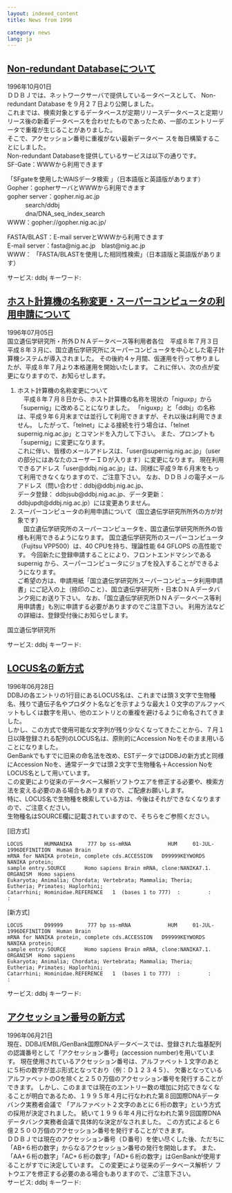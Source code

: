 ```yaml
---
layout: indexed_content
title: News from 1996

category: news
lang: ja
---
```


<div class="news_post firstpost">
  <h2 class="news_title" id="wn961001"><a href="#wn961001">Non-redundant Databaseについて</a></h2>
  <div class="news_date">1996年10月01日</div>
  <div class="news_content">ＤＤＢＪでは、ネットワークサーバで提供しているータベースとして、 Non-redundant Database を９月２７日より公開しました。<br>これまでは、検索対象とするデータベースが定期リリースデータベースと定期リリース後の新着データベースを合わせたものであったため、一部のエントリーデータで重複が生じることがありました。<br>そこで、アクセッション番号に重複がない最新データベー スを毎日構築することにしました。<br>Non-redundant Databaseを提供しているサービスは以下の通りです。<br>SF-Gate：WWWから利用できます<p>「SFgateを使用したWAISデータ検索 」（日本語版と英語版があります）<br>Gopher：gopherサーバとWWWから利用できます<br>gopher server：gopher.nig.ac.jp<br>　　　search/ddbj<br>　　　dna/DNA_seq_index_search<br>WWW：gopher://gopher.nig.ac.jp/ </p><p>FASTA/BLAST：E-mail serverとWWWから利用できます<br>E-mail server：fasta@nig.ac.jp　blast@nig.ac.jp<br>WWW： 「FASTA/BLASTを使用した相同性検索」（日本語版と英語版があります）</p></div>
  <div class="news_category">
    <span class="service">サービス: ddbj</span>
    <span class="keyword">キーワード: </span>
  </div>
</div>
<div class="news_post_list">
  <h2 class="news_title" id="wn960705"><a href="#wn960705">ホスト計算機の名称変更・スーパーコンピュータの利用申請について</a></h2>
  <div class="news_date">1996年07月05日</div>
  <div class="news_content">国立遺伝学研究所・所外ＤＮＡデータベース等利用者各位　平成８年７月３日<br>平成８年３月に、国立遺伝学研究所にスーパーコンピュータを中心とした電子計算機システムが導入されました。 その後約４ヶ月間、仮運用を行って参りましたが、平成８年７月より本格運用を開始いたします。 これに伴い、次の点が変更になりますので、お知らせします。<ol><li>ホスト計算機の名称変更について<br>　平成８年７月８日から、ホスト計算機の名称を現状の「niguxp」から「supernig」に改めることになりました。 「niguxp」と「ddbj」の名称は、平成９年６月末までは並行して利用できますが、それ以後は利用できません。 したがって、「telnet」による接続を行う場合は、「telnet supernig.nig.ac.jp」とコマンドを入力して下さい。 また、プロンプトも「supernig」に変更になります。<br>これに伴い、皆様のメールアドレスは、「user@supernig.nig.ac.jp」（user の部分にはあなたのユーザーＩＤが入ります）に変更になります。 現在利用できるアドレス「user@ddbj.nig.ac.jp」は、同様に平成９年６月末をもって利用できなくなりますので、ご注意下さい。 なお、ＤＤＢＪの電子メールアドレス（問い合わせ：ddbj@ddbj.nig.ac.jp、<br>データ登録： ddbjsub@ddbj.nig.ac.jp、データ更新：ddbjupdt@ddbj.nig.ac.jp）には変更ありません。</li><li>スーパーコンピュータの利用申請について（国立遺伝学研究所所外の方が対象です）<br>　国立遺伝学研究所のスーパーコンピュータを、国立遺伝学研究所所外の皆様も利用できるようになります。 国立遺伝学研究所のスーパーコンピュータ（Fujitsu VPP500）は、40 CPUを持ち、理論性能 64 GFLOPS の高性能です。 今回新たに登録申請することにより、フロントエンドマシンである supernig から、スーパーコンピュータにジョブを投入することができるようになります。<br>ご希望の方は、申請用紙「国立遺伝学研究所スーパーコンピュータ利用申請書」にご記入の上（捺印のこと）、国立遺伝学研究所・日本ＤＮＡデータバンク宛にお送り下さい。 なお、「国立遺伝学研究所ＤＮＡデータベース等利用申請書」も別に申請する必要がありますのでご注意下さい。 利用方法などの詳細は、登録受付後にお知らせします。</li></ol><p>国立遺伝学研究所</p></div>
  <div class="news_category">
    <span class="service">サービス: ddbj</span>
    <span class="keyword">キーワード: </span>
  </div>
</div>
<div class="news_post_list">
  <h2 class="news_title" id="wn960628"><a href="#wn960628">LOCUS名の新方式</a></h2>
  <div class="news_date">1996年06月28日</div>
  <div class="news_content">DDBJの各エントリの1行目にあるLOCUS名は、これまでは頭３文字で生物種名、残りで遺伝子名やプロダクト名などを示すような最大１０文字のアルファベットもしくは数字を用い、他のエントリとの重複を避けるように命名されてきました。<br>しかし、この方式で使用可能な文字列が残り少なくなってきたことから、７月１日以降登録される配列のLOCUS名は、原則的にAccession Noをそのまま用いることになりました。<br>GenBankでもすでに旧来の命名法を改め、ESTデータではDDBJの新方式と同様にAccession Noを、通常データでは頭２文字で生物種名＋Accession NoをLOCUS名として用いています。<br>この変更により従来のデータベース解析ソフトウエアを修正する必要や、検索方法を変える必要のある場合もありますので、ご配慮お願いします。<br>特に、LOCUS名で生物種を検索している方は、今後はそれができなくなりますので、ご注意ください。<br>生物種名はSOURCE欄に記載されていますので、そちらをご参照ください。 
<p>[旧方式]</p>
<pre class="highlight"><code>LOCUS       HUMNANIKA     777 bp ss-mRNA            HUM     01-JUL-1996DEFINITION  Human Brain 
mRNA for NANIKA protein, complete cds.ACCESSION   D99999KEYWORDS    NANIKA protein; 
sample entry.SOURCE      Homo sapiens Brain mRNA, clone:NANIKA7.1.  ORGANISM  Homo sapiens            
Eukaryota; Animalia; Chordata; Vertebrata; Mammalia; Theria;            Eutheria; Primates; Haplorhini; 
Catarrhini; Hominidae.REFERENCE   1  (bases 1 to 777)  :         :           :</code></pre>
<p>[新方式]</p>
<pre class="highlight"><code>LOCUS       D99999        777 bp ss-mRNA            HUM     01-JUL-1996DEFINITION  Human Brain 
mRNA for NANIKA protein, complete cds.ACCESSION   D99999KEYWORDS    NANIKA protein; 
sample entry.SOURCE      Homo sapiens Brain mRNA, clone:NANIKA7.1.  ORGANISM  Homo sapiens            
Eukaryota; Animalia; Chordata; Vertebrata; Mammalia; Theria;            Eutheria; Primates; Haplorhini; 
Catarrhini; Hominidae.REFERENCE   1  (bases 1 to 777)  :         :           :</code></pre></div>
  <div class="news_category">
    <span class="service">サービス: ddbj</span>
    <span class="keyword">キーワード: </span>
  </div>
</div>
<div class="news_post_list">
  <h2 class="news_title" id="wn960621"><a href="#wn960621">アクセッション番号の新方式</a></h2>
  <div class="news_date">1996年06月21日</div>
  <div class="news_content">現在、DDBJ/EMBL/GenBank国際DNAデータベースでは、登録された塩基配列の認識番号として「アクセッション番号」(accession number)を用いています。 現在使用されているアクセッション番号は、アルファベット１文字のあとに５桁の数字が並ぶ形式となっており（例：Ｄ１２３４５）、 欠番となっているアルファベットのOを除くと２５０万個のアクセッション番号を発行することができます。 しかし、このままでは現在のエントリー数の増加に対応できなくなることが明白であるため、１９９５年４月に行なわれた第８回国際DNAデータバンク実務者会議で 「アルファベット２文字のあとに６桁の数字」という方式の採用が決定されました。 続いて１９９６年４月に行なわれた第９回国際DNAデータバンク実務者会議で具体的な決定がなされました。 この方式によると６億２５００万個のアクセッション番号を発行することができます。<br>ＤＤＢＪでは現在のアクセッション番号（Ｄ番号）を使い尽くした後、ただちに「AB+６桁の数字」からなるアクセッション番号の発行を開始します。 また、「AA+６桁の数字」「AC+６桁の数字」「AD+６桁の数字」はGenBankが使用することがすでに決定しています。 この変更により従来のデータベース解析ソ フトウエアを修正する必要のある場合もありますので、ご注意下さい。</div>
  <div class="news_category">
    <span class="service">サービス: ddbj</span>
    <span class="keyword">キーワード: </span>
  </div>
</div>